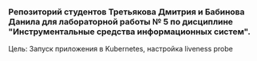 ### Репозиторий студентов Третьякова Дмитрия и Бабинова Данила для лабораторной работы № 5 по дисциплине "Инструментальные средства информационных систем".

Цель: Запуск приложения в Kubernetes, настройка liveness probe



```

